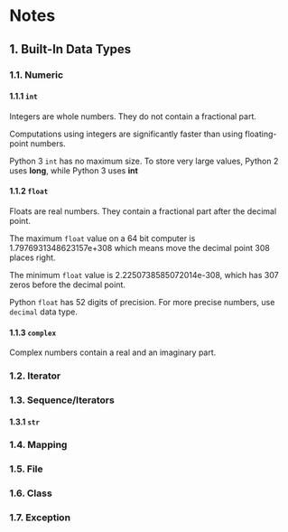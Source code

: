 # Notes

## 1. Built-In Data Types

### 1.1. Numeric

#### 1.1.1 `int`

Integers are whole numbers. They do not contain a fractional part.

Computations using integers are significantly faster than using floating-point numbers.

Python 3 `int` has no maximum size. To store very large values, Python 2 uses **long**, while Python 3 uses **int**

#### 1.1.2 `float`

Floats are real numbers. They contain a fractional part after the decimal point.

The maximum `float` value on a 64 bit computer is 1.7976931348623157e+308 which means move the decimal point 308 places right.

The minimum `float` value is 2.2250738585072014e-308, which has 307 zeros before the decimal point.

Python `float` has 52 digits of precision. For more precise numbers, use `decimal` data type.

#### 1.1.3 `complex`

Complex numbers contain a real and an imaginary part.

### 1.2. Iterator

### 1.3. Sequence/Iterators

#### 1.3.1 `str`

### 1.4. Mapping

### 1.5. File

### 1.6. Class

### 1.7. Exception
